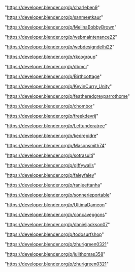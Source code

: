 "https://developer.blender.org/p/charleben9"

"https://developer.blender.org/p/sanmeetkaur"

"https://developer.blender.org/p/MelinaBobbyBrown"

"https://developer.blender.org/p/webmaintenance22"

"https://developer.blender.org/p/webdesigndelhi22"

"https://developer.blender.org/p/rkcogroup"

"https://developer.blender.org/p/dbmci"

"https://developer.blender.org/p/Birthcottage"

"https://developer.blender.org/p/KevinCurry_Unity"

"https://developer.blender.org/p/featheredgreyparrothome"

"https://developer.blender.org/p/chombor"

"https://developer.blender.org/p/freekdevrij"

"https://developer.blender.org/p/Leftunderatree"

"https://developer.blender.org/p/kedrepidre"

"https://developer.blender.org/p/Masonsmith74"

"https://developer.blender.org/p/sotrasulti"

"https://developer.blender.org/p/giffywalls"

"https://developer.blender.org/p/faleyfaley"

"https://developer.blender.org/p/ranjeettanha"

"https://developer.blender.org/p/sonnerieportable"

"https://developer.blender.org/p/UltimaDameon"

"https://developer.blender.org/p/concavepgons"

"https://developer.blender.org/p/danieljackson07"

"https://developer.blender.org/p/todosurfshop"

"https://developer.blender.org/p/zhurigreen0321"

 
"https://developer.blender.org/p/julithomas358"


"https://developer.blender.org/p/zhurigreen0321"


 
